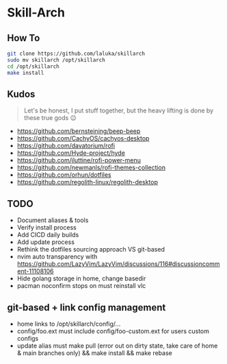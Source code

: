 # Skill-Arch

## How To

```bash
git clone https://github.com/laluka/skillarch
sudo mv skillarch /opt/skillarch
cd /opt/skillarch
make install
```

## Kudos

> Let's be honest, I put stuff together, but the heavy lifting is done by these true gods 😉

- https://github.com/bernsteining/beep-beep
- https://github.com/CachyOS/cachyos-desktop
- https://github.com/davatorium/rofi
- https://github.com/Hyde-project/hyde
- https://github.com/jluttine/rofi-power-menu
- https://github.com/newmanls/rofi-themes-collection
- https://github.com/orhun/dotfiles
- https://github.com/regolith-linux/regolith-desktop

## TODO

- Document aliases & tools
- Verify install process
- Add CICD daily builds
- Add update process
- Rethink the dotfiles sourcing approach VS git-based
- nvim auto transparency with https://github.com/LazyVim/LazyVim/discussions/116#discussioncomment-11108106
- Hide golang storage in home, change basedir
- pacman noconfirm stops on must reinstall vlc

## git-based + link config management

- home links to /opt/skillarch/config/...
- config/foo.ext must include config/foo-custom.ext for users custom configs
- update alias must make pull (error out on dirty state, take care of home & main branches only) && make install && make rebase
